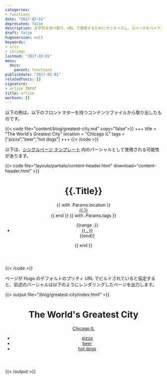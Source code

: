 ```yaml
---
categories:
- functions
date: "2017-02-01"
deprecated: false
description: 文字列を受け取り、URL で使用するためにサニタイズし、スペースをハイフンに変換します。
draft: false
hugoversion: null
keywords:
- urls
- strings
lastmod: "2017-02-01"
menu:
  docs:
    parent: functions
publishdate: "2017-02-01"
relatedfuncs: []
signature:
- urlize INPUT
title: urlize
workson: []
---
```


以下の例は、以下のフロントマターを持つコンテンツファイルから取り出したものです。

{{< code file="content/blog/greatest-city.md" copy="false">}}
+++
title = "The World's Greatest City"
location = "Chicago IL"
tags = ["pizza","beer","hot dogs"]
+++
{{< /code >}}

以下は、[シングルページ テンプレート][singletemplate] 内のパーシャルとして使用される可能性があります。

{{< code file="layouts/partials/content-header.html" download="content-header.html" >}}
<header>
    <h1>{{.Title}}</h1>
    {{ with .Params.location }}
        <div><a href="/locations/{{ . | urlize}}">{{.}}</a></div>
    {{ end }}
    <!-- コンテンツのタグのリストと各ページへのリンクを作成します -->
    {{ with .Params.tags }}
    <ul>
        {{range .}}
            <li>
                <a href="/tags/{{ . | urlize }}">{{ . }}</a>
            </li>
        {{end}}
    </ul>
    {{ end }}
</header>
{{< /code >}}

ページが Hugo のデフォルトのプリティ URL でビルドされていると仮定すると、前述のパーシャルは以下のようにレンダリングしたページを出力します。

{{< output file="/blog/greatest-city/index.html" >}}
<header>
    <h1>The World&#39;s Greatest City</h1>
    <div><a href="/locations/chicago-il">Chicago IL</a></div>
    <ul>
        <li>
            <a href="/tags/pizza">pizza</a>
        </li>
        <li>
            <a href="/tags/beer">beer</a>
        </li>
        <li>
            <a href="/tags/hot-dogs">hot dogs</a>
        </li>
    </ul>
</header>
{{< /output >}}

[singletemplate]: /templates/single-page-templates/
